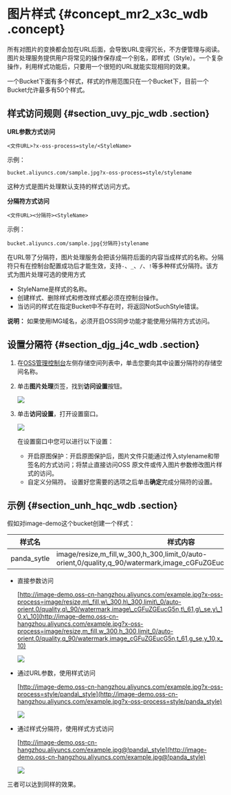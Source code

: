 # 图片样式 {#concept_mr2_x3c_wdb .concept}

所有对图片的变换都会加在URL后面，会导致URL变得冗长，不方便管理与阅读。图片处理服务提供用户将常见的操作保存成一个别名，即样式（Style）。一个复杂操作，利用样式功能后，只要用一个很短的URL就能实现相同的效果。

一个Bucket下面有多个样式，样式的作用范围只在一个Bucket下，目前一个Bucket允许最多有50个样式。

## 样式访问规则 {#section_uvy_pjc_wdb .section}

**URL参数方式访问**

```
<文件URL>?x-oss-process=style/<StyleName>
```

示例：

`bucket.aliyuncs.com/sample.jpg?x-oss-process=style/stylename`

这种方式是图片处理默认支持的样式访问方式。

**分隔符方式访问**

```
<文件URL><分隔符><StyleName>
```

示例：

`bucket.aliyuncs.com/sample.jpg{分隔符}stylename`

在URL带了分隔符，图片处理服务会把该分隔符后面的内容当成样式的名称。分隔符只有在控制台配置成功后才能生效，支持`-`、`_`、`/`、`!`等多种样式分隔符。该方式为图片处理可选的使用方式

-   StyleName是样式的名称。
-   创建样式、删除样式和修改样式都必须在控制台操作。
-   当访问的样式在指定Bucket中不存在时，将返回NotSuchStyle错误。

**说明：** 如果使用IMG域名，必须开启OSS同步功能才能使用分隔符方式访问。

## 设置分隔符 {#section_djg_j4c_wdb .section}

1.  在[OSS管理控制台](https://oss.console.aliyun.com/overview)左侧存储空间列表中，单击您要向其中设置分隔符的存储空间名称。
2.  单击**图片处理**页签，找到**访问设置**按钮。

    ![](http://static-aliyun-doc.oss-cn-hangzhou.aliyuncs.com/assets/img/4792/15331970702882_zh-CN.png)

3.  单击**访问设置**，打开设置窗口。

    ![](http://static-aliyun-doc.oss-cn-hangzhou.aliyuncs.com/assets/img/4792/15331970702883_zh-CN.png)

    在设置窗口中您可以进行以下设置：

    -   开启原图保护：开启原图保护后，图片文件只能通过传入stylename和带签名的方式访问；将禁止直接访问OSS 原文件或传入图片参数修改图片样式的访问。
    -   自定义分隔符。
    设置好您需要的选项之后单击**确定**完成分隔符的设置。


## 示例 {#section_unh_hqc_wdb .section}

假如对image-demo这个bucket创建一个样式：

|样式名|样式内容|
|---|----|
|panda\_sytle|image/resize,m\_fill,w\_300,h\_300,limit\_0/auto-orient,0/quality,q\_90/watermark,image\_cGFuZGEucG5n,t\_61,g\_se,y\_10,x\_10|

-   直接参数访问

    [http://image-demo.oss-cn-hangzhou.aliyuncs.com/example.jpg?x-oss-process=image/resize,m\_fill,w\_300,h\_300,limit\_0/auto-orient,0/quality,q\_90/watermark,image\_cGFuZGEucG5n,t\_61,g\_se,y\_10,x\_10](http://image-demo.oss-cn-hangzhou.aliyuncs.com/example.jpg?x-oss-process=image/resize,m_fill,w_300,h_300,limit_0/auto-orient,0/quality,q_90/watermark,image_cGFuZGEucG5n,t_61,g_se,y_10,x_10)

    ![](http://static-aliyun-doc.oss-cn-hangzhou.aliyuncs.com/assets/img/4792/15331970702884_zh-CN.jpg)

-   通过URL参数，使用样式访问

    [http://image-demo.oss-cn-hangzhou.aliyuncs.com/example.jpg?x-oss-process=style/panda\_style](http://image-demo.oss-cn-hangzhou.aliyuncs.com/example.jpg?x-oss-process=style/panda_style)

    ![](http://static-aliyun-doc.oss-cn-hangzhou.aliyuncs.com/assets/img/4792/15331970702885_zh-CN.jpg)

-   通过样式分隔符，使用样式方式访问

    [http://image-demo.oss-cn-hangzhou.aliyuncs.com/example.jpg@!panda\_style](http://image-demo.oss-cn-hangzhou.aliyuncs.com/example.jpg@!panda_style)

    ![](images/2886_zh-CN.jpg@!panda_style)


三者可以达到同样的效果。

